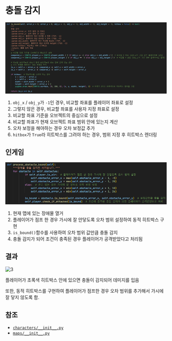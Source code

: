 # 충돌 감지
![1](../images/bound_1.png)

1. `obj_x` / `obj_y`가 `-1`인 경우, 비교할 좌표를 플레이어 좌표로 설정
2. 그렇지 않은 경우, 비교할 좌표를 사용자 지정 좌표로 설정
3. 비교할 좌표 기준을 오브젝트의 중심으로 설정
4. 비교할 좌표가 현재 오브젝트 좌표 범위 안에 있는지 계산
5. 오차 보정을 해야하는 경우 오차 보정값 추가
6. `hitbox`가 `True`라 히트박스를 그려야 하는 경우, 범위 지정 후 히트박스 렌더링

## 인게임
![2](../images/bound_2.png)

1. 현재 맵에 있는 장애물 열거
2. 플레이어가 점프 한 경우 가시에 잘 안닿도록 오차 범위 설정하여 동적 히트박스 구현
3. `is_bound()`함수를 사용하여 오차 범위 값만큼 충돌 감지
4. 충돌 감지가 되어 조건이 충족된 경우 플레이어가 공격받았다고 처리됨

## 결과
![3](../images/bound_3.gif)

플레이어가 초록색 히트박스 안에 있으면 충돌이 감지되어 데미지를 입음

또한, 동적 히트박스를 구현하여 플레이어가 점프한 경우 오차 범위를 추가해서 가시에 잘 닿지 않도록 함.

## 참조
- [`characters/__init__.py`](../../characters/__init__.py)
- [`maps/__init__.py`](../../maps/__init__.py)
